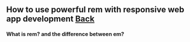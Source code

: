 ## How to use powerful rem with responsive web app development [Back](./qa.md)

#### What is rem? and the difference between em?

